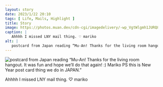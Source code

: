 ```yaml
---
layout: story
date: 2023/1/22 20:10
tags: [ Life, Mails, Highlight ]
title: Story
image: https://photos.muan.dev/cdn-cgi/imagedelivery/-wp_VgtWlgmh1JURQ8t1mg/ed6081b5-34af-4813-f250-8fb0765b9f00/public
caption: |
   Ahhhh I missed LNY mail thing. ♡ mariko
alt: |
   postcard from Japan reading “Mu-An! Thanks for the living room hangout. It was fun and hope we’ll do that again! :) Mariko PS this is New Year post card thing we do in JAPAN.”
---
```


![postcard from Japan reading “Mu-An! Thanks for the living room hangout. It was fun and hope we’ll do that again! :) Mariko PS this is New Year post card thing we do in JAPAN.”](https://photos.muan.dev/cdn-cgi/imagedelivery/-wp_VgtWlgmh1JURQ8t1mg/ed6081b5-34af-4813-f250-8fb0765b9f00/public)

Ahhhh I missed LNY mail thing. ♡ mariko
